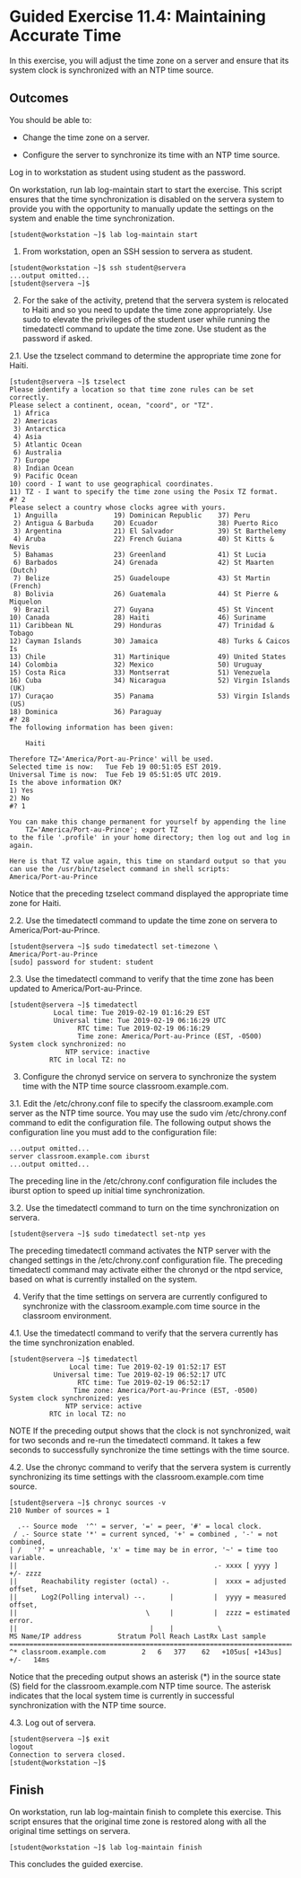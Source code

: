 # Guided Exercise 11.4: Maintaining Accurate Time

In this exercise, you will adjust the time zone on a server and ensure that its system clock is synchronized with an NTP time source.

## Outcomes

You should be able to:

- Change the time zone on a server.

- Configure the server to synchronize its time with an NTP time source.

Log in to workstation as student using student as the password.

On workstation, run lab log-maintain start to start the exercise. This script ensures that the time synchronization is disabled on the servera system to provide you with the opportunity to manually update the settings on the system and enable the time synchronization.
```
[student@workstation ~]$ lab log-maintain start
```

1. From workstation, open an SSH session to servera as student.
```
[student@workstation ~]$ ssh student@servera
...output omitted...
[student@servera ~]$ 
```

2. For the sake of the activity, pretend that the servera system is relocated to Haiti and so you need to update the time zone appropriately. Use sudo to elevate the privileges of the student user while running the timedatectl command to update the time zone. Use student as the password if asked.

2.1. Use the tzselect command to determine the appropriate time zone for Haiti.
```
[student@servera ~]$ tzselect
Please identify a location so that time zone rules can be set correctly.
Please select a continent, ocean, "coord", or "TZ".
 1) Africa
 2) Americas
 3) Antarctica
 4) Asia
 5) Atlantic Ocean
 6) Australia
 7) Europe
 8) Indian Ocean
 9) Pacific Ocean
10) coord - I want to use geographical coordinates.
11) TZ - I want to specify the time zone using the Posix TZ format.
#? 2
Please select a country whose clocks agree with yours.
 1) Anguilla              19) Dominican Republic    37) Peru
 2) Antigua & Barbuda     20) Ecuador               38) Puerto Rico
 3) Argentina             21) El Salvador           39) St Barthelemy
 4) Aruba                 22) French Guiana         40) St Kitts & Nevis
 5) Bahamas               23) Greenland             41) St Lucia
 6) Barbados              24) Grenada               42) St Maarten (Dutch)
 7) Belize                25) Guadeloupe            43) St Martin (French)
 8) Bolivia               26) Guatemala             44) St Pierre & Miquelon
 9) Brazil                27) Guyana                45) St Vincent
10) Canada                28) Haiti                 46) Suriname
11) Caribbean NL          29) Honduras              47) Trinidad & Tobago
12) Cayman Islands        30) Jamaica               48) Turks & Caicos Is
13) Chile                 31) Martinique            49) United States
14) Colombia              32) Mexico                50) Uruguay
15) Costa Rica            33) Montserrat            51) Venezuela
16) Cuba                  34) Nicaragua             52) Virgin Islands (UK)
17) Curaçao               35) Panama                53) Virgin Islands (US)
18) Dominica              36) Paraguay
#? 28
The following information has been given:

	Haiti

Therefore TZ='America/Port-au-Prince' will be used.
Selected time is now:	Tue Feb 19 00:51:05 EST 2019.
Universal Time is now:	Tue Feb 19 05:51:05 UTC 2019.
Is the above information OK?
1) Yes
2) No
#? 1

You can make this change permanent for yourself by appending the line
	TZ='America/Port-au-Prince'; export TZ
to the file '.profile' in your home directory; then log out and log in again.

Here is that TZ value again, this time on standard output so that you
can use the /usr/bin/tzselect command in shell scripts:
America/Port-au-Prince
```
Notice that the preceding tzselect command displayed the appropriate time zone for Haiti.

2.2. Use the timedatectl command to update the time zone on servera to America/Port-au-Prince.
```
[student@servera ~]$ sudo timedatectl set-timezone \
America/Port-au-Prince
[sudo] password for student: student
```

2.3. Use the timedatectl command to verify that the time zone has been updated to America/Port-au-Prince.
```
[student@servera ~]$ timedatectl
           Local time: Tue 2019-02-19 01:16:29 EST
           Universal time: Tue 2019-02-19 06:16:29 UTC
                 RTC time: Tue 2019-02-19 06:16:29
                 Time zone: America/Port-au-Prince (EST, -0500)
System clock synchronized: no
              NTP service: inactive
          RTC in local TZ: no
```

3. Configure the chronyd service on servera to synchronize the system time with the NTP time source classroom.example.com.

3.1. Edit the /etc/chrony.conf file to specify the classroom.example.com server as the NTP time source. You may use the sudo vim /etc/chrony.conf command to edit the configuration file. The following output shows the configuration line you must add to the configuration file:
```
...output omitted...
server classroom.example.com iburst
...output omitted...
```

The preceding line in the /etc/chrony.conf configuration file includes the iburst option to speed up initial time synchronization.

3.2. Use the timedatectl command to turn on the time synchronization on servera.
```
[student@servera ~]$ sudo timedatectl set-ntp yes
```

The preceding timedatectl command activates the NTP server with the changed settings in the /etc/chrony.conf configuration file. The preceding timedatectl command may activate either the chronyd or the ntpd service, based on what is currently installed on the system.

4. Verify that the time settings on servera are currently configured to synchronize with the classroom.example.com time source in the classroom environment.

4.1. Use the timedatectl command to verify that the servera currently has the time synchronization enabled.
```
[student@servera ~]$ timedatectl
               Local time: Tue 2019-02-19 01:52:17 EST
           Universal time: Tue 2019-02-19 06:52:17 UTC
                 RTC time: Tue 2019-02-19 06:52:17
                Time zone: America/Port-au-Prince (EST, -0500)
System clock synchronized: yes
              NTP service: active
          RTC in local TZ: no
```

NOTE
If the preceding output shows that the clock is not synchronized, wait for two seconds and re-run the timedatectl command. It takes a few seconds to successfully synchronize the time settings with the time source.

4.2. Use the chronyc command to verify that the servera system is currently synchronizing its time settings with the classroom.example.com time source.
```
[student@servera ~]$ chronyc sources -v
210 Number of sources = 1

  .-- Source mode  '^' = server, '=' = peer, '#' = local clock.
 / .- Source state '*' = current synced, '+' = combined , '-' = not combined,
| /   '?' = unreachable, 'x' = time may be in error, '~' = time too variable.
||                                                 .- xxxx [ yyyy ] +/- zzzz
||      Reachability register (octal) -.           |  xxxx = adjusted offset,
||      Log2(Polling interval) --.      |          |  yyyy = measured offset,
||                                \     |          |  zzzz = estimated error.
||                                 |    |           \
MS Name/IP address         Stratum Poll Reach LastRx Last sample               
===============================================================================
^* classroom.example.com         2   6   377    62   +105us[ +143us] +/-   14ms
```

Notice that the preceding output shows an asterisk (*) in the source state (S) field for the classroom.example.com NTP time source. The asterisk indicates that the local system time is currently in successful synchronization with the NTP time source.

4.3. Log out of servera.
```
[student@servera ~]$ exit
logout
Connection to servera closed.
[student@workstation ~]$ 
```

## Finish

On workstation, run lab log-maintain finish to complete this exercise. This script ensures that the original time zone is restored along with all the original time settings on servera.
```
[student@workstation ~]$ lab log-maintain finish
```

This concludes the guided exercise.

